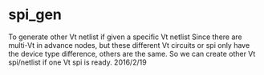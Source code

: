 # spi_gen
To generate other Vt netlist if given a specific Vt netlist
Since there are multi-Vt in advance nodes, but these different Vt circuits or spi only have the device type difference, 
others are the same. So we can create other Vt spi/netlist if one Vt spi is ready.
2016/2/19
